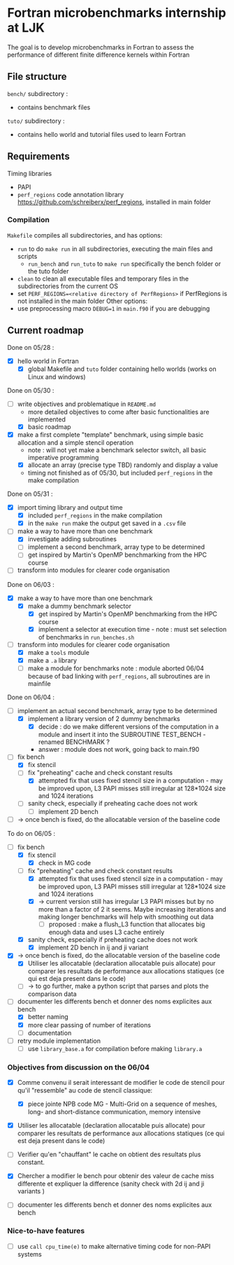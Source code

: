 # Fortran microbenchmarks internship at LJK
The goal is to develop microbenchmarks in Fortran to assess the performance of different finite difference kernels within Fortran

## File structure
``bench/`` subdirectory :
- contains benchmark files

``tuto/`` subdirectory :
- contains hello world and tutorial files used to learn Fortran
## Requirements
Timing libraries
- PAPI
- ``perf_regions`` code annotation library https://github.com/schreiberx/perf_regions, installed in main folder

### Compilation

``Makefile`` compiles all subdirectories, and has options:
- ``run`` to do ``make run`` in all subdirectories, executing the main files and scripts
    - ``run_bench`` and ``run_tuto`` to ``make run`` specifically the bench folder or the tuto folder
- ``clean`` to clean all executable files and temporary files in the subdirectories from the current OS
- set ``PERF_REGIONS=<relative directory of PerfRegions>`` if PerfRegions is not installed in the main folder 
Other options:
- use preprocessing macro ``DEBUG=1`` in ``main.f90`` if you are debugging

## Current roadmap
Done on 05/28 :
- [X] hello world in Fortran
    - [X] global Makefile and ``tuto`` folder containing hello worlds (works on Linux and windows)

Done on 05/30 :
- [ ] write objectives and problematique in ``README.md``
    - more detailed objectives to come after basic functionalities are implemented
    - [X] basic roadmap
- [X] make a first complete "template" benchmark, using simple basic allocation and a simple stencil operation
    - note : will not yet make a benchmark selector switch, all basic imperative programming
    - [X] allocate an array (precise type TBD) randomly and display a value
    - timing not finished as of 05/30, but included ``perf_regions`` in the make compilation

Done on 05/31 :
- [X] import timing library and output time
    - [X] included ``perf_regions`` in the make compilation
    - [X] in the ``make run`` make the output get saved in a ``.csv`` file
- [ ] make a way to have more than one benchmark
    - [X] investigate adding subroutines
    - [ ] implement a second benchmark, array type to be determined
    - [ ] get inspired by Martin's OpenMP benchmarking from the HPC course
- [ ] transform into modules for clearer code organisation

Done on 06/03 :

- [X] make a way to have more than one benchmark
    - [X] make a dummy benchmark selector
        - [X] get inspired by Martin's OpenMP benchmarking from the HPC course
        - [X] implement a selector at execution time - note : must set selection of benchmarks in ``run_benches.sh``
- [ ] transform into modules for clearer code organisation
    - [X] make a ``tools`` module
    - [X] make a ``.a`` library
    - [ ] make a module for benchmarks
    note : module aborted 06/04 because of bad linking with ``perf_regions``, all subroutines are in mainfile

Done on 06/04 :
- [ ] implement an actual second benchmark, array type to be determined
    - [X] implement a library version of 2 dummy benchmarks
        - [X] decide : do we make different versions of the computation in a module and insert it into the SUBROUTINE TEST_BENCH - renamed BENCHMARK ?
        - answer : module does not work, going back to main.f90
- [ ] fix bench
    - [X] fix stencil
    - [ ] fix "preheating" cache and check constant results
        - [X] attempted fix that uses fixed stencil size in a computation - may be improved upon, L3 PAPI misses still irregular at 128*1024 size and 1024 iterations
    - [ ] sanity check, especially if preheating cache does not work
        - [ ] implement 2D bench
- [ ] -> once bench is fixed, do the allocatable version of the baseline code

To do on 06/05 :
- [ ] fix bench
    - [X] fix stencil
        - [X] check in MG code 
    - [ ] fix "preheating" cache and check constant results
        - [X] attempted fix that uses fixed stencil size in a computation - may be improved upon, L3 PAPI misses still irregular at 128*1024 size and 
        1024 iterations
        - [X] -> current version still has irregular L3 PAPI misses but by no more than a factor of 2 it seems. Maybe increasing iterations and making longer benchmarks will help with smoothing out data
            - [ ] proposed : make a flush_L3 function that allocates big enough data and uses L3 cache entirely
    - [X] sanity check, especially if preheating cache does not work
        - [X] implement 2D bench in ij and ji variant
- [X] -> once bench is fixed, do the allocatable version of the baseline code
    - [X] Utiliser les allocatable (declaration allocatable puis allocate) pour
comparer les resultats de performance aux allocations statiques (ce qui
est deja present dans le code)
    - [ ] -> to go further, make a python script that parses and plots the comparison data
- [ ] documenter les differents bench et donner des noms explicites aux bench
    - [X] better naming
    - [X] more clear passing of number of iterations
    - [ ] documentation
- [ ] retry module implementation
    - [ ] use ``library_base.a`` for compilation before making ``library.a``

### Objectives from discussion on the 06/04
- [X] Comme convenu il serait interessant de modifier le code de stencil
pour qu'il "ressemble" au code de stencil classique:

    - [X] piece jointe NPB code MG - Multi-Grid on a sequence of meshes,
long- and short-distance communication, memory intensive

- [X] Utiliser les allocatable (declaration allocatable puis allocate) pour
comparer les resultats de performance aux allocations statiques (ce qui
est deja present dans le code)

- [ ] Verifier qu'en "chauffant" le cache on obtient des resultats plus
constant.

- [X] Chercher a modifier le bench pour obtenir des valeur de cache miss
differente et expliquer la difference (sanity check with 2d ij and ji variants
)

- [ ] documenter les differents bench et donner des noms explicites aux bench

### Nice-to-have features
- [ ] use ``call cpu_time(e)`` to make alternative timing code for non-PAPI systems